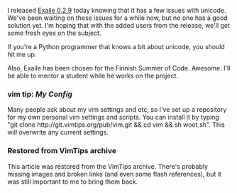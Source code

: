 
<!-- :metadata:

title: Exaile 0.2.9 released
tags: Exaile
published: 2007-03-27T21:30:00-0700
summary:

I released <a href='http://www.exaile.org/'>Exaile 0.2.9</a> today knowing that
it has a few issues with unicode.  We've been waiting on these issues for a
while now, but no one has a good solution yet.  I'm hoping that with the added
users from the release, we'll get some fresh eyes on the subject...

-->

I released <a href='http://www.exaile.org/'>Exaile 0.2.9</a> today knowing that
it has a few issues with unicode.  We've been waiting on these issues for a
while now, but no one has a good solution yet.  I'm hoping that with the added
users from the release, we'll get some fresh eyes on the subject.

If you're a Python programmer that knows a bit about unicode, you should hit me
up.

Also, Exaile has been chosen for the Finnish Summer of Code.  Awesome.  I'll be
able to mentor a student while he works on the project.

<div class="vimtip">
<h3><b>vim tip:</b> <i>My Config</i></h3>

<p>
Many people ask about my vim settings and etc, so I've set up a repository
for my own personal vim settings and scripts.  You can install it by typing
"git clone http://git.vimtips.org/pub/vim.git && cd vim && sh woot.sh".
This will overwrite any current settings.
</p>
</div>

<div class="restored-from-archive">
  <h3>Restored from VimTips archive</h3>
  <p>
  This article was restored from the VimTips archive. There's probably
  missing images and broken links (and even some flash references), but it
  was still important to me to bring them back.
  </p>
</div>

